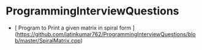 # ProgrammingInterviewQuestions

- [ Program to Print a given matrix in spiral form ] (https://github.com/jatinkumar762/ProgrammingInterviewQuestions/blob/master/SpiralMatrix.cpp)
